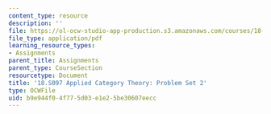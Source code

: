 ```yaml
---
content_type: resource
description: ''
file: https://ol-ocw-studio-app-production.s3.amazonaws.com/courses/18-s097-applied-category-theory-january-iap-2019/b9e944f04f775d03e1e25be30607eecc_18-s097iap19ps2.pdf
file_type: application/pdf
learning_resource_types:
- Assignments
parent_title: Assignments
parent_type: CourseSection
resourcetype: Document
title: '18.S097 Applied Category Theory: Problem Set 2'
type: OCWFile
uid: b9e944f0-4f77-5d03-e1e2-5be30607eecc
---
```

